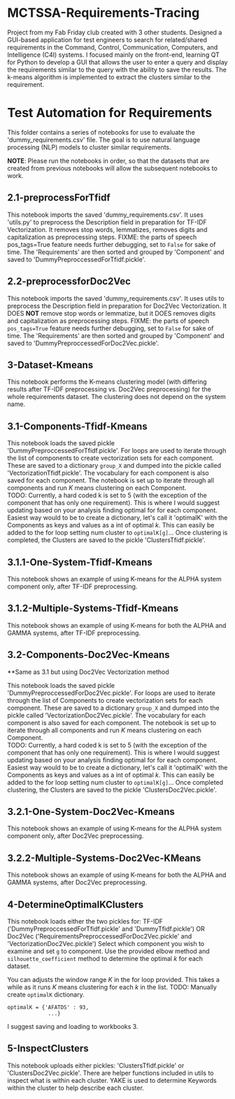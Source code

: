 # MCTSSA-Requirements-Tracing
Project from my Fab Friday club created with 3 other students. Designed a GUI-based application for test engineers to search for related/shared requirements in the Command, Control, Communication, Computers, and Intelligence (C4I) systems. I focused mainly on the front-end, learning QT for Python to develop a GUI that allows the user to enter a query and display the requirements similar to the query with the ability to save the results. The k-means algorithm is implemented to extract the clusters similar to the requirement.

# Test Automation for Requirements

This folder contains a series of notebooks for use to evaluate the 'dummy_requirements.csv' file. 
The goal is to use natural language processing (NLP) models to cluster similar requirements. 

**NOTE**: Please run the notebooks in order, so that the datasets that are created from previous notebooks will allow the subsequent notebooks to work.

## 2.1-preprocessForTfidf

This notebook imports the saved 'dummy_requirements.csv'.
It uses 'utils.py' to preprocess the Description field in preparation for TF-IDF Vectorization.
It removes stop words, lemmatizes, removes digits and capitalization as preprocessing steps.
FIXME: the parts of speech pos_tags=True feature needs further debugging, set to `False` for sake of time. 
The 'Requirements' are then sorted and grouped by 'Component' and saved to 'DummyPreproccessedForTfidf.pickle'.

## 2.2-preprocessforDoc2Vec

This notebook imports the saved 'dummy_requirements.csv'.
It uses utils to preprocess the Description field in preparation for Doc2Vec Vectorization.
It DOES **NOT** remove stop words or lemmatize, but it DOES removes digits and capitalization as preprocessing steps.
FIXME: the parts of speech `pos_tags=True` feature needs further debugging, set to `False` for sake of time. 
The 'Requirements' are then sorted and grouped by 'Component' and saved to 'DummyPreproccessedForDoc2Vec.pickle'.

## 3-Dataset-Kmeans

This notebook performs the K-means clustering model (with differing results after TF-IDF preprocessing vs. Doc2Vec preprocessing) for the whole requirements dataset. The clustering does not depend on the system name. 

## 3.1-Components-Tfidf-Kmeans

This notebook loads the saved pickle 'DummyPreproccessedForTfidf.pickle'.
For loops are used to iterate through the list of components to create vectorization sets for each component.  These are saved to a dictionary `group_X` and dumped into the pickle called 'VectorizationTfidf.pickle'.
The vocabulary for each component is also saved for each component.
The notebook is set up to iterate through all components and run *K* means clustering on each Component.  
TODO: Currently, a hard coded k is set to 5 (with the exception of the component that has only one requirement).  This is where I would suggest updating based on your analysis finding optimal for for each component.  Easiest way would to be to create a dictionary, let's call it 'optimalK' with the Components as keys and values as a int of optimal *k*.  This can easily be added to the for loop setting num cluster to `optimalK[g]`...
Once clustering is completed, the Clusters are saved to the pickle 'ClustersTfidf.pickle'.

## 3.1.1-One-System-Tfidf-Kmeans

This notebook shows an example of using K-means for the ALPHA system component only, after TF-IDF preprocessing.

## 3.1.2-Multiple-Systems-Tfidf-Kmeans

This notebook shows an example of using K-means for both the ALPHA and GAMMA systems, after TF-IDF preprocessing.

## 3.2-Components-Doc2Vec-Kmeans

**Same as 3.1 but using Doc2Vec Vectorization method

This notebook loads the saved pickle 'DummyPreproccessedForDoc2Vec.pickle'.
For loops are used to iterate through the list of Components to create vectorization sets for each component.  These are saved to a dictionary `group_X` and dumped into the pickle called 'VectorizationDoc2Vec.pickle'.
The vocabulary for each component is also saved for each component.
The notebook is set up to iterate through all components and run *K* means clustering on each Component.  
TODO: Currently, a hard coded k is set to 5 (with the exception of the component that has only one requirement). This is where I would suggest updating based on your analysis finding optimal for for each component. Easiest way would to be to create a dictionary, let's call it 'optimalK' with the Components as keys and values as a int of optimal *k*.  This can easily be added to the for loop setting num cluster to `optimalK[g]`...
Once completed clustering, the Clusters are saved to the pickle 'ClustersDoc2Vec.pickle'.

## 3.2.1-One-System-Doc2Vec-Kmeans

This notebook shows an example of using K-means for the ALPHA system component only, after Doc2Vec preprocessing.

## 3.2.2-Multiple-Systems-Doc2Vec-KMeans

This notebook shows an example of using K-means for both the ALPHA and GAMMA systems, after Doc2Vec preprocessing.

## 4-DetermineOptimalKClusters

This notebook loads either the two pickles for:
TF-IDF ('DummyPreproccessedForTfidf.pickle' and 'DummyTfidf.pickle')
OR 
Doc2Vec ('RequirementsPreproccessedForDoc2Vec.pickle' and 'VectorizationDoc2Vec.pickle')
Select which component you wish to examine and set `g` to component.
Use the provided elbow method and `silhouette_coefficient` method to determine the optimal *k* for each dataset.  

You can adjusts the window range *K* in the for loop provided.  This takes a while as it runs *K* means clustering for each *k* in the list.
TODO: Manually create `optimalK` dictionary.  
```
optimalK = {'AFATDS' : 93,          
             ...}
```
I suggest saving and loading to workbooks 3.

## 5-InspectClusters

This notebook uploads either pickles: 'ClustersTfidf.pickle' or 'ClustersDoc2Vec.pickle'.
There are helper functions included in utils to inspect what is within each cluster.
YAKE is used to determine Keywords within the cluster to help describe each cluster.
